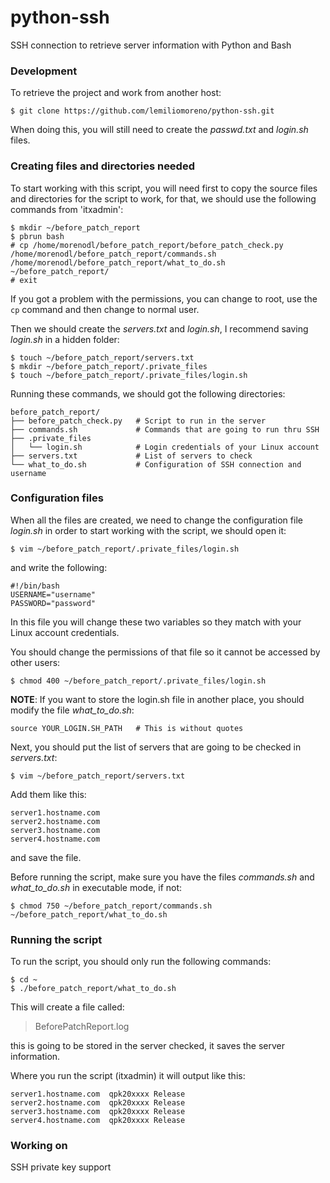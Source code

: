 # python-ssh
SSH connection to retrieve server information with Python and Bash

### Development
To retrieve the project and work from another host:
```
$ git clone https://github.com/lemiliomoreno/python-ssh.git
```
When doing this, you will still need to create the *passwd.txt* and *login.sh* files.

### Creating files and directories needed
To start working with this script, you will need first to copy the source files and directories for the script to work, for that, we should use the following commands from 'itxadmin':
```
$ mkdir ~/before_patch_report
$ pbrun bash
# cp /home/morenodl/before_patch_report/before_patch_check.py /home/morenodl/before_patch_report/commands.sh /home/morenodl/before_patch_report/what_to_do.sh ~/before_patch_report/
# exit
```
If you got a problem with the permissions, you can change to root, use the ```cp``` command and then change to normal user.

Then we should create the *servers.txt* and *login.sh*, I recommend saving *login.sh* in a hidden folder:
```
$ touch ~/before_patch_report/servers.txt
$ mkdir ~/before_patch_report/.private_files
$ touch ~/before_patch_report/.private_files/login.sh
```
Running these commands, we should got the following directories:
```
before_patch_report/
├── before_patch_check.py   # Script to run in the server
├── commands.sh             # Commands that are going to run thru SSH
├── .private_files
│   └── login.sh            # Login credentials of your Linux account
├── servers.txt             # List of servers to check
└── what_to_do.sh           # Configuration of SSH connection and username 
```
### Configuration files
When all the files are created, we need to change the configuration file *login.sh* in order to start working with the script, we should open it:
```
$ vim ~/before_patch_report/.private_files/login.sh
```
and write the following:
```
#!/bin/bash
USERNAME="username"
PASSWORD="password"
```
In this file you will change these two variables so they match with your Linux account credentials.

You should change the permissions of that file so it cannot be accessed by other users:
```
$ chmod 400 ~/before_patch_report/.private_files/login.sh
```

**NOTE**: If you want to store the login.sh file in another place, you should modify the file *what_to_do.sh*:
```
source YOUR_LOGIN.SH_PATH   # This is without quotes
```

Next, you should put the list of servers that are going to be checked in *servers.txt*:
```
$ vim ~/before_patch_report/servers.txt
```
Add them like this:
```
server1.hostname.com
server2.hostname.com
server3.hostname.com
server4.hostname.com
```
and save the file.

Before running the script, make sure you have the files *commands.sh* and *what_to_do.sh* in executable mode, if not:
```
$ chmod 750 ~/before_patch_report/commands.sh ~/before_patch_report/what_to_do.sh
```
### Running the script
To run the script, you should only run the following commands:
```
$ cd ~
$ ./before_patch_report/what_to_do.sh
```
This will create a file called:
> BeforePatchReport.log

this is going to be stored in the server checked, it saves the server information.

Where you run the script (itxadmin) it will output like this:
```
server1.hostname.com  qpk20xxxx Release
server2.hostname.com  qpk20xxxx Release
server3.hostname.com  qpk20xxxx Release
server4.hostname.com  qpk20xxxx Release
```

### Working on
SSH private key support
